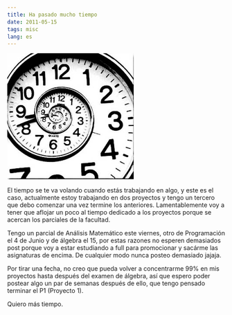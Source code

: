 ```yaml
---
title: Ha pasado mucho tiempo
date: 2011-05-15
tags: misc
lang: es
---
```


![right-small-top](/uploads/2011/05/tiempo-300x300.jpg "Tiempo (?)")

El tiempo se te va volando cuando estás trabajando en algo, y este es el caso, actualmente estoy trabajando en dos proyectos y tengo un tercero que debo comenzar una vez termine los anteriores. Lamentablemente voy a tener que aflojar un poco al tiempo dedicado a los proyectos porque se acercan los parciales de la facultad.

Tengo un parcial de Análisis Matemático este viernes, otro de Programación el 4 de Junio y de álgebra el 15, por estas razones no esperen demasiados post  porque voy a estar estudiando a full para promocionar y sacárme las asignaturas de encima. De cualquier modo nunca posteo demasiado jajaja.

Por tirar una fecha, no creo que pueda volver a concentrarme 99% en mis proyectos hasta después del examen de álgebra, así que espero poder postear algo un par de semanas después de ello, que tengo pensado terminar el P1 (Proyecto 1).

Quiero más tiempo.

